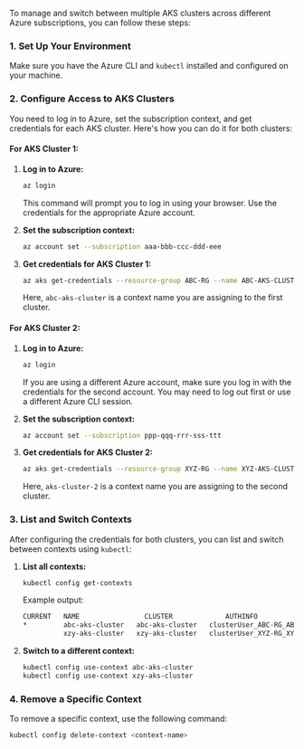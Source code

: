 To manage and switch between multiple AKS clusters across different Azure subscriptions, you can follow these steps:

### 1. Set Up Your Environment

Make sure you have the Azure CLI and `kubectl` installed and configured on your machine.

### 2. Configure Access to AKS Clusters

You need to log in to Azure, set the subscription context, and get credentials for each AKS cluster. Here's how you can do it for both clusters:

#### **For AKS Cluster 1:**

1. **Log in to Azure:**
   ```sh
   az login
   ```

   This command will prompt you to log in using your browser. Use the credentials for the appropriate Azure account.

2. **Set the subscription context:**
   ```sh
   az account set --subscription aaa-bbb-ccc-ddd-eee
   ```

3. **Get credentials for AKS Cluster 1:**
   ```sh
   az aks get-credentials --resource-group ABC-RG --name ABC-AKS-CLUSTER --context abc-aks-cluster
   ```

   Here, `abc-aks-cluster` is a context name you are assigning to the first cluster.

#### **For AKS Cluster 2:**

1. **Log in to Azure:**
   ```sh
   az login
   ```

   If you are using a different Azure account, make sure you log in with the credentials for the second account. You may need to log out first or use a different Azure CLI session.

2. **Set the subscription context:**
   ```sh
   az account set --subscription ppp-qqq-rrr-sss-ttt
   ```

3. **Get credentials for AKS Cluster 2:**
   ```sh
   az aks get-credentials --resource-group XYZ-RG --name XYZ-AKS-CLUSTER --context xzy-aks-cluster
   ```

   Here, `aks-cluster-2` is a context name you are assigning to the second cluster.

### 3. List and Switch Contexts

After configuring the credentials for both clusters, you can list and switch between contexts using `kubectl`:

1. **List all contexts:**
   ```sh
   kubectl config get-contexts
   ```

   Example output:
   ```sh
   CURRENT   NAME                CLUSTER             AUTHINFO                                                      NAMESPACE
   *         abc-aks-cluster   abc-aks-cluster   clusterUser_ABC-RG_ABC-AKS-CLUSTER   
             xzy-aks-cluster   xzy-aks-cluster   clusterUser_XYZ-RG_XYZ-AKS-CLUSTER 
   ```
   
2. **Switch to a different context:**
   ```sh
   kubectl config use-context abc-aks-cluster
   kubectl config use-context xzy-aks-cluster
   ```


### 4. Remove a Specific Context

To remove a specific context, use the following command:
   ```sh
   kubectl config delete-context <context-name>
   ```
